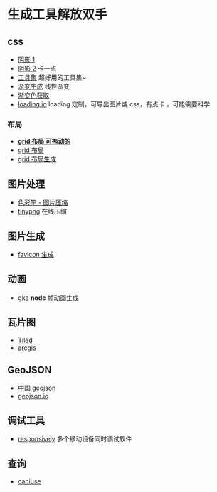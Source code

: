 <!--
 * @Desc:
 * @Author: 曾茹菁
 * @Date: 2022-08-02 16:21:10
 * @LastEditors: 曾茹菁
 * @LastEditTime: 2022-08-23 09:46:46
-->

# 生成工具解放双手

## css

- [阴影 1](https://www.jq22.com/too-jq22/boxshadow/index.html)
- [阴影 2](https://www.cssmatic.com/box-shadow) 卡一点
- [工具集](https://10015.io/tools/css-clip-path-generator) 超好用的工具集~
- [渐变生成](https://www.jiangweishan.com/tool/gradientEditor/) 线性渐变
- [渐变色获取](https://webkul.github.io/coolhue/)
- [loading.io](https://loading.io/) loading 定制，可导出图片或 css，有点卡 ，可能需要科学

### 布局

- [**grid 布局 可拖动的**](https://grid.layoutit.com/)
- [grid 布局](https://cssgrid-generator.netlify.app/)
- [grid 布局生成](https://layout.bradwoods.io/customize)

## 图片处理

- [色彩笔 - 图片压缩](https://www.secaibi.com/tools/%e5%9c%a8%e7%ba%bf%e5%9b%be%e7%89%87%e5%8e%8b%e7%bc%a9/)
- [tinypng](https://tinypng.com/) 在线压缩

## 图片生成

- [favicon 生成](https://favicon.io/)

## 动画

- [gka](https://gka.js.org/#/) **node** 帧动画生成

## 瓦片图

- [Tiled](https://www.mapeditor.org/)
- [arcgis](https://developers.arcgis.com/)

## GeoJSON

- [中国 geojson](http://datav.aliyun.com/portal/school/atlas/area_selector#&lat=33.521903996156105&lng=104.29849999999999&zoom=4)
- [geojson.io](http://geojson.io/#map=2/20.0/0.0)

## 调试工具

- [responsively](https://responsively.app/) 多个移动设备同时调试软件

## 查询

- [caniuse](https://caniuse.com/)
